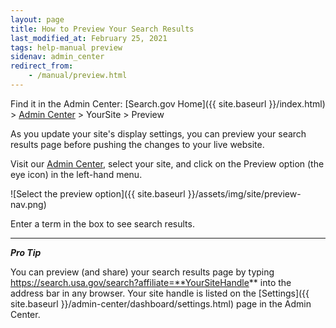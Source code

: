 ```yaml
---
layout: page
title: How to Preview Your Search Results
last_modified_at: February 25, 2021
tags: help-manual preview
sidenav: admin_center
redirect_from:
    - /manual/preview.html
---
```


Find it in the Admin Center: [Search.gov Home]({{ site.baseurl }}/index.html) > [Admin Center](https://search.usa.gov/sites/) > YourSite > Preview

<i class="icon-eye-open"></i> As you update your site's display settings, you can preview your search results page before pushing the changes to your live website.

Visit our [Admin Center](https://search.usa.gov/sites/), select your site, and click on the Preview option (the eye icon) in the left-hand menu.

![Select the preview option]({{ site.baseurl }}/assets/img/site/preview-nav.png)

Enter a term in the box to see search results.

---

***Pro Tip*** 

You can preview (and share) your search results page by typing https://search.usa.gov/search?affiliate=**YourSiteHandle** into the address bar in any browser. Your site handle is listed on the [Settings]({{ site.baseurl }}/admin-center/dashboard/settings.html) page in the Admin Center.